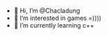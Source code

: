 - 👋 Hi, I’m @Chacladung
- 👀 I’m interested in games =))))
- 🌱 I’m currently learning c++

<!---
Chacladung/Chacladung is a ✨ special ✨ repository because its `README.md` (this file) appears on your GitHub profile.
You can click the Preview link to take a look at your changes.
--->
